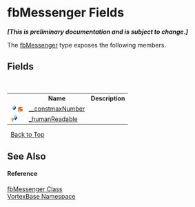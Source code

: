 # fbMessenger Fields
 _**\[This is preliminary documentation and is subject to change.\]**_

The <a href="T_VortexBase_fbMessenger.md">fbMessenger</a> type exposes the following members.


## Fields
&nbsp;<table><tr><th></th><th>Name</th><th>Description</th></tr><tr><td>![Public field](media/pubfield.gif "Public field")![Static member](media/static.gif "Static member")</td><td><a href="F_VortexBase_fbMessenger___constmaxNumber.md">__constmaxNumber</a></td><td /></tr><tr><td>![Protected field](media/protfield.gif "Protected field")</td><td><a href="F_VortexBase_fbMessenger__humanReadable.md">_humanReadable</a></td><td /></tr></table>&nbsp;
<a href="#fbmessenger-fields">Back to Top</a>

## See Also


#### Reference
<a href="T_VortexBase_fbMessenger.md">fbMessenger Class</a><br /><a href="N_VortexBase.md">VortexBase Namespace</a><br />